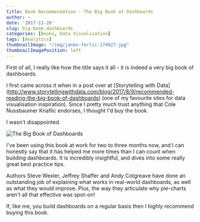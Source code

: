 ```yaml
---
title: Book Recommendation - The Big Book of Dashboards
author: ~
date: '2017-11-26'
slug: big-book-dashboards
categories: [Books, Data Visualisation]
tags: [Analytics]
thumbnailImage: "/img/janko-ferlic-174927.jpg"
thumbnailImagePosition: left
---
```


First of all, I really like how the title says it all - it is indeed a very big book of dashboards.

I first came across it when in a post over at [Storytelling with Data] (http://www.storytellingwithdata.com/blog/2017/8/9/recommended-reading-the-big-book-of-dashboards) (one of my favourite sites for data visualisation inspiration). Since I pretty much trust anything that Cole Nussbaumer Knaflic endorses, I thought I'd buy the book. 

I wasn't disappointed. 

<img src="/img/Big-book-dashboards.png" title="The Big Book of Dashboards"/>

I've been using this book at work for two to three months now, and I can honestly say that it has helped me more times than I can count when building dashboards. It is incredibly insightful, and dives into some really great best practice tips.

Authors Steve Wexler, Jeffrey Shaffer and Andy Cotgreave have done an outstanding job of explaining what works in real-world dashboards, as well as what they would improve. Plus, the way they articulate why pie-charts aren't all that effective was spot-on! 

If, like me, you build dashboards on a regular basis then I highly recommend buying this book.
